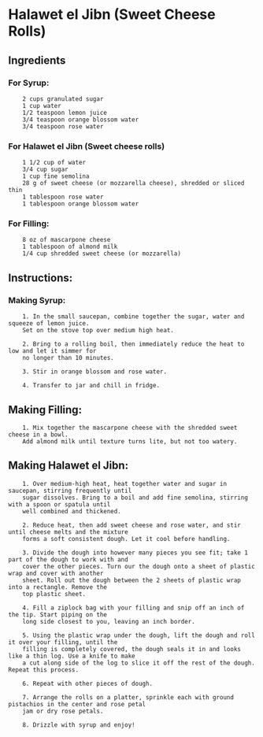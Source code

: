 # Halawet el Jibn (Sweet Cheese Rolls)
## Ingredients

### For Syrup:
        2 cups granulated sugar
        1 cup water
        1/2 teaspoon lemon juice
        3/4 teaspoon orange blossom water
        3/4 teaspoon rose water

### For Halawet el Jibn (Sweet cheese rolls)
        1 1/2 cup of water
        3/4 cup sugar
        1 cup fine semolina
        28 g of sweet cheese (or mozzarella cheese), shredded or sliced thin
        1 tablespoon rose water
        1 tablespoon orange blossom water
        
### For Filling:
        8 oz of mascarpone cheese
        1 tablespoon of almond milk
        1/4 cup shredded sweet cheese (or mozzarella)

## Instructions:
### Making Syrup:
        1. In the small saucepan, combine together the sugar, water and squeeze of lemon juice. 
        Set on the stove top over medium high heat.
        
        2. Bring to a rolling boil, then immediately reduce the heat to low and let it simmer for
        no longer than 10 minutes.
        
        3. Stir in orange blossom and rose water.
        
        4. Transfer to jar and chill in fridge.
        
## Making Filling:
        1. Mix together the mascarpone cheese with the shredded sweet cheese in a bowl. 
        Add almond milk until texture turns lite, but not too watery.

## Making Halawet el Jibn:
        1. Over medium-high heat, heat together water and sugar in saucepan, stirring frequently until 
        sugar dissolves. Bring to a boil and add fine semolina, stirring with a spoon or spatula until 
        well combined and thickened.
        
        2. Reduce heat, then add sweet cheese and rose water, and stir until cheese melts and the mixture 
        forms a soft consistent dough. Let it cool before handling. 
        
        3. Divide the dough into however many pieces you see fit; take 1 part of the dough to work with and 
        cover the other pieces. Turn our the dough onto a sheet of plastic wrap and cover with another 
        sheet. Roll out the dough between the 2 sheets of plastic wrap into a rectangle. Remove the 
        top plastic sheet.
        
        4. Fill a ziplock bag with your filling and snip off an inch of the tip. Start piping on the 
        long side closest to you, leaving an inch border.
        
        5. Using the plastic wrap under the dough, lift the dough and roll it over your filling, until the 
        filling is completely covered, the dough seals it in and looks like a thin log. Use a knife to make 
        a cut along side of the log to slice it off the rest of the dough. Repeat this process.
        
        6. Repeat with other pieces of dough.
        
        7. Arrange the rolls on a platter, sprinkle each with ground pistachios in the center and rose petal 
        jam or dry rose petals.
        
        8. Drizzle with syrup and enjoy!
        
